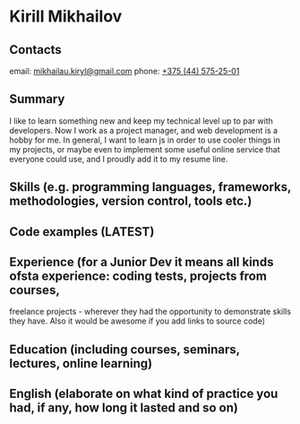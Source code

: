 # Kirill Mikhailov
## Contacts
email: [mikhailau.kiryl@gmail.com](mailto:mikhailau.kiryl@gmail.com)
phone: [+375 (44) 575-25-01](tel:+375445752501)
## Summary
I like to learn something new and keep my technical level up to par with developers.
Now I work as a project manager, and web development is a hobby for me.
In general, I want to learn js in order to use cooler things in my projects, or maybe even to implement some useful online service that everyone could use, and I proudly add it to my resume line.
## Skills (e.g. programming languages, frameworks, methodologies, version control, tools etc.)
## Code examples (LATEST)
## Experience (for a Junior Dev it means all kinds ofsta experience: coding tests, projects from courses,
freelance projects - wherever they had the opportunity to demonstrate skills they have.
Also it would be awesome if you add links to source code)
## Education (including courses, seminars, lectures, online learning)
## English (elaborate on what kind of practice you had, if any, how long it lasted and so on)